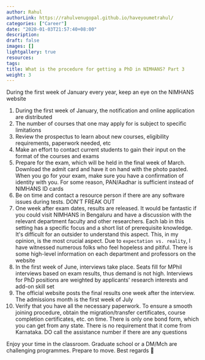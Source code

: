 ```yaml
---
author: Rahul
authorLink: https://rahulvenugopal.github.io/haveyoumetrahul/
categories: ["Career"]
date: "2020-01-03T21:57:40+08:00"
description: 
draft: false
images: []
lightgallery: true
resources:
tags:
title: What is the procedure for getting a PhD in NIMHANS? Part 3
weight: 3
---
```


During the first week of January every year, keep an eye on the NIMHANS website

1. During the first week of January, the notification and online application are distributed
2. The number of courses that one may apply for is subject to specific limitations
3. Review the prospectus to learn about new courses, eligibility requirements, paperwork needed, etc
4. Make an effort to contact current students to gain their input on the format of the courses and exams
5. Prepare for the exam, which will be held in the final week of March. Download the admit card and have it on hand with the photo pasted. When you go for your exam, make sure you have a confirmation of identity with you. For some reason, PAN/Aadhar is sufficient instead of NIMHANS ID cards
6. Be on time and contact a resource person if there are any software issues during tests. DON'T FREAK OUT
7. One week after exam dates, results are released. It would be fantastic if you could visit NIMHANS in Bengaluru and have a discussion with the relevant department faculty and other researchers. Each lab in this setting has a specific focus and a short list of prerequisite knowledge. It's difficult for an outsider to understand this aspect. This, in my opinion, is the most crucial aspect. Due to `expectation vs. reality`, I have witnessed numerous folks who feel hopeless and pitiful. There is some high-level information on each department and professors on the website
8. In the first week of June, interviews take place. Seats fill for MPhil interviews based on exam results, thus demand is not high. Interviews for PhD positions are weighted by applicants' research interests and add-on skill set
9. The official website posts the final results one week after the interview. The admissions month is the first week of July
10. Verify that you have all the necessary paperwork. To ensure a smooth joining procedure, obtain the migration/transfer certificates, course completion certificates, etc. on time. There is only one bond form, which you can get from any state. There is no requirement that it come from Karnataka. DO call the assistance number if there are any questions

Enjoy your time in the classroom. Graduate school or a DM/Mch are challenging programmes. Prepare to move. Best regards :rocket:
